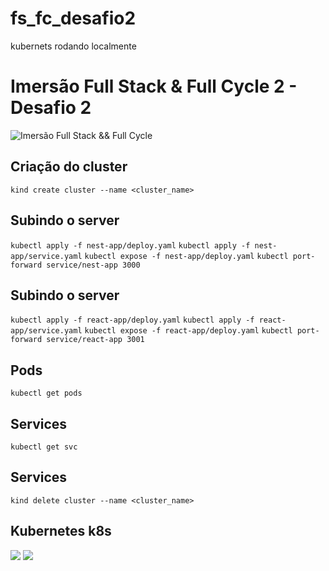 # fs_fc_desafio2
kubernets rodando localmente
# Imersão Full Stack & Full Cycle 2 - Desafio 2

![Imersão Full Stack && Full Cycle](https://events-fullcycle.s3.amazonaws.com/events-fullcycle/static/site/img/grupo_4417.png)

## Criação do cluster
`kind create cluster --name <cluster_name>`

## Subindo o server

`kubectl apply -f nest-app/deploy.yaml`
`kubectl apply -f nest-app/service.yaml`
`kubectl expose -f nest-app/deploy.yaml`
`kubectl port-forward service/nest-app 3000`

## Subindo o server

`kubectl apply -f react-app/deploy.yaml`
`kubectl apply -f react-app/service.yaml`
`kubectl expose -f react-app/deploy.yaml`
`kubectl port-forward service/react-app 3001`

## Pods

`kubectl get pods`

## Services

`kubectl get svc`

## Services

`kind delete cluster --name <cluster_name>`

## Kubernetes k8s

<img src="https://img.shields.io/static/v1?label=Go&message=reference&color=blue&style=for-the-badge&logo=ghost"/>
<img src="https://img.shields.io/static/v1?label=cii best practices&message=passing&color=green&style=for-the-badge&logo=ghost"/>
